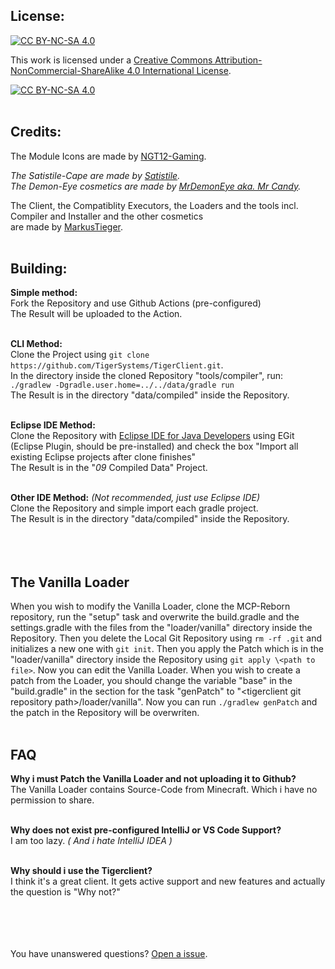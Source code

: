 [cc-by-nc-sa]: http://creativecommons.org/licenses/by-nc-sa/4.0/
[cc-by-nc-sa-image]: https://licensebuttons.net/l/by-nc-sa/4.0/88x31.png
[cc-by-nc-sa-shield]: https://img.shields.io/badge/License-CC%20BY--NC--SA%204.0-lightgrey.svg

## License:

[![CC BY-NC-SA 4.0][cc-by-nc-sa-shield]][cc-by-nc-sa]

This work is licensed under a
[Creative Commons Attribution-NonCommercial-ShareAlike 4.0 International License][cc-by-nc-sa].

[![CC BY-NC-SA 4.0][cc-by-nc-sa-image]][cc-by-nc-sa]
<br /><br />
## Credits:

The Module Icons are made by [NGT12-Gaming](https://discord.com/users/416591238704136203).

*The Satistile-Cape are made by [Satistile](https://discord.com/users/629033318817726474).
<br />
The Demon-Eye cosmetics are made by [MrDemonEye aka. Mr Candy](https://discord.com/users/551516410904444939).*

The Client, the Compatiblity Executors, the Loaders and the tools incl. Compiler and Installer and the other cosmetics<br />are made by [MarkusTieger](https://github.com/MarkusTieger).
<br /><br />
## Building:

**Simple method:**<br />
Fork the Repository and use Github Actions (pre-configured)<br />
The Result will be uploaded to the Action.<br /><br />

**CLI Method:**<br />
Clone the Project using `git clone https://github.com/TigerSystems/TigerClient.git`.<br />
In the directory inside the cloned Repository "tools/compiler", run:<br />
`./gradlew -Dgradle.user.home=../../data/gradle run`<br />
The Result is in the directory "data/compiled" inside the Repository.<br /><br />

**Eclipse IDE Method:**<br />
Clone the Repository with [Eclipse IDE for Java Developers](https://www.eclipse.org/downloads/packages/release/2022-09/r/eclipse-ide-java-developers) using EGit (Eclipse Plugin, should be pre-installed) and check the box "Import all existing Eclipse projects after clone finishes"<br />
The Result is in the "*09* Compiled Data" Project.<br /><br />

**Other IDE Method:** *(Not recommended, just use Eclipse IDE)*<br />
Clone the Repository and simple import each gradle project.<br />
The Result is in the directory "data/compiled" inside the Repository.<br /><br />
<br /><br />
## The Vanilla Loader
When you wish to modify the Vanilla Loader, clone the MCP-Reborn repository, run the "setup" task and overwrite the build.gradle and the settings.gradle with the files from the "loader/vanilla" directory inside the Repository. Then you delete the Local Git Repository using `rm -rf .git` and initializes a new one with `git init`. Then you apply the Patch which is in the "loader/vanilla" directory inside the Repository using `git apply \<path to file>`. Now you can edit the Vanilla Loader. When you wish to create a patch from the Loader, you should change the variable "base" in the "build.gradle" in the section for the task "genPatch" to "\<tigerclient git repository path>/loader/vanilla". Now you can run `./gradlew genPatch` and the patch in the Repository will be overwriten.
<br /><br />
## FAQ

**Why i must Patch the Vanilla Loader and not uploading it to Github?**<br />
The Vanilla Loader contains Source-Code from Minecraft. Which i have no permission to share.<br /><br />

**Why does not exist pre-configured IntelliJ or VS Code Support?**<br />
I am too lazy. *( And i hate IntelliJ IDEA )*<br /><br />

**Why should i use the Tigerclient?**<br />
I think it's a great client. It gets active support and new features and actually the question is "Why not?"<br /><br />

<br /><br /><br />
You have unanswered questions? [Open a issue](https://github.com/TigerSystems/TigerClient/issues/new).
